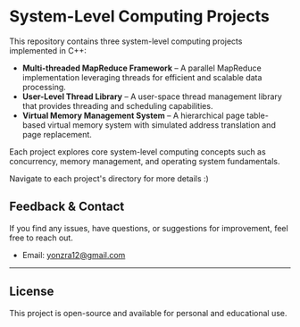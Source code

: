 # System-Level Computing Projects  

This repository contains three system-level computing projects implemented in C++:  

- **Multi-threaded MapReduce Framework** – A parallel MapReduce implementation leveraging threads for efficient and scalable data processing.  
- **User-Level Thread Library** – A user-space thread management library that provides threading and scheduling capabilities.  
- **Virtual Memory Management System** – A hierarchical page table-based virtual memory system with simulated address translation and page replacement.  

Each project explores core system-level computing concepts such as concurrency, memory management, and operating system fundamentals. 

Navigate to each project's directory for more details :)

## Feedback & Contact
If you find any issues, have questions, or suggestions for improvement, feel free to reach out.
- Email: yonzra12@gmail.com

---
## License
This project is open-source and available for personal and educational use.
